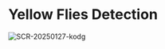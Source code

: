# Yellow Flies Detection

![SCR-20250127-kodg](https://github.com/user-attachments/assets/716db760-709a-4e6d-8842-08e701e3582c)
